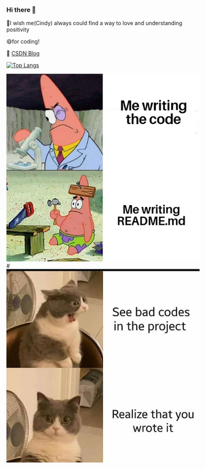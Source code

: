 ### Hi there 👋
💖I wish me(Cindy) always could find a way to love and understanding positivity

😄for coding!

:blue_book: [CSDN Blog](https://blog.csdn.net/weixin_39448417)

<!--
**cindyway/cindyway** is a ✨ _special_ ✨ repository because its `README.md` (this file) appears on your GitHub profile.

Here are some ideas to get you started:

- 🔭 I’m currently working on ...
- 🌱 I’m currently learning Reinforcement Learning
- 👯 I’m looking to collaborate on ...
- 🤔 I’m looking for help with ...
- 💬 Ask me about ...
- 📫 How to reach me: ...
- 😄 Pronouns: ...
- ⚡ Fun fact: ...
-->


<!--统计卡片 [![Cindy's GitHub stats](https://github-readme-stats.vercel.app/api?username=cindyway)](https://github.com/cindyway/github-readme-stats) -->

[![Top Langs](https://github-readme-stats.vercel.app/api/top-langs/?username=cindyway&layout=compact)](https://github.com/cindyway/github-readme-stats)


![image](https://github.com/cindyway/cindyway/raw/main/%E5%BE%AE%E4%BF%A1%E5%9B%BE%E7%89%87_20210622141125.jpg)
#![image](https://github.com/cindyway/cindyway/blob/main/5396ee05ly1gsmkt4gf11j20h20h2dk5.jpg)
